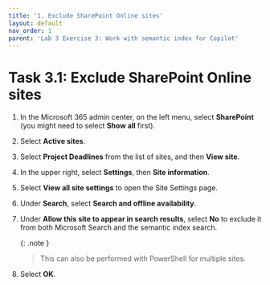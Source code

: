 ```yaml
---
title: '1. Exclude SharePoint Online sites'
layout: default
nav_order: 1
parent: 'Lab 3 Exercise 3: Work with semantic index for Copilot'
---
```


# Task 3.1: Exclude SharePoint Online sites

1. In the Microsoft 365 admin center, on the left menu, select **SharePoint** (you might need to select **Show all** first).

1. Select **Active sites**.

1. Select **Project Deadlines** from the list of sites, and then **View site**.

1. In the upper right, select **Settings**, then **Site information**.

1. Select **View all site settings** to open the Site Settings page.

1. Under **Search**, select **Search and offline availability**.

1. Under **Allow this site to appear in search results**, select **No** to exclude it from both Microsoft Search and the semantic index search.  

    {: .note }
    > This can also be performed with PowerShell for multiple sites.

1. Select **OK**.